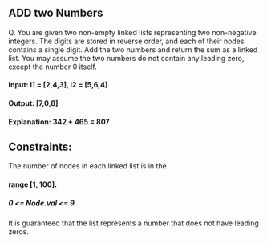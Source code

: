 ## ADD two Numbers

Q. You are given two non-empty linked lists representing two non-negative integers. The digits are stored in reverse order, and each of their nodes contains a single    digit. Add the two numbers and return the sum as a linked list.
You may assume the two numbers do not contain any leading zero, except the number 0 itself.

#### Input: l1 = [2,4,3], l2 = [5,6,4]
#### Output: [7,0,8]
#### Explanation: 342 + 465 = 807

## Constraints:

The number of nodes in each linked list is in the 
#### range [1, 100].
##### 0 <= Node.val <= 9
It is guaranteed that the list represents a number that does not have leading zeros.
